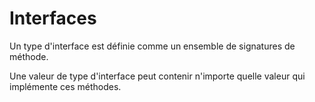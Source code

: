 # Interfaces
Un type d'interface est définie comme un ensemble de signatures de méthode.

Une valeur de type d'interface peut contenir n'importe quelle valeur qui implémente ces méthodes.
